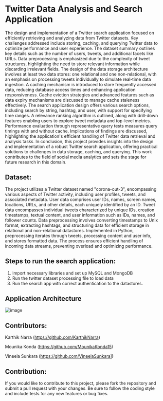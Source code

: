 # Twitter Data Analysis and Search Application

The design and implementation of a Twitter search application focused on efficiently retrieving and analyzing data from Twitter datasets. Key challenges addressed include storing, caching, and querying Twitter data to optimize performance and user experience. The dataset summary outlines key details such as the number of users, tweets, and additional facets like URLs. Data preprocessing is emphasized due to the complexity of tweet structures, highlighting the need to store relevant information while discarding irrelevant fields. The design of the data storage architecture involves at least two data stores: one relational and one non-relational, with an emphasis on processing tweets individually to simulate real-time data ingestion. A caching mechanism is introduced to store frequently accessed data, reducing database access times and enhancing application responsiveness. Cache eviction strategies and advanced features such as data expiry mechanisms are discussed to manage cache staleness effectively. The search application design offers various search options, including search by string, hashtag, and user, with support for specifying time ranges. A relevance ranking algorithm is outlined, along with drill-down features enabling users to explore tweet metadata and top-level metrics. Performance evaluation through representative query tests measures query timings with and without cache. Implications of findings are discussed, highlighting the application's efficient handling of Twitter data retrieval and analysis tasks. In conclusion, this project provides insights into the design and implementation of a robust Twitter search application, offering practical solutions to challenges in data storage, caching, and querying. This work contributes to the field of social media analytics and sets the stage for future research in this domain. 

## Dataset:

The project utilizes a Twitter dataset named "corona-out-3", encompassing various aspects of Twitter activity, including user profiles, tweets, and associated metadata. User data comprises user IDs, names, screen names, locations, URLs, and other details, each uniquely identified by an ID. Tweet data encompasses individual tweets characterized by unique IDs, creation timestamps, textual content, and user information such as IDs, names, and follower counts. Data preprocessing involves converting timestamps to Unix format, extracting hashtags, and structuring data for efficient storage in relational and non-relational datastores. Implemented in Python, preprocessing iterates through tweets, processing content and user info, and stores formatted data. The process ensures efficient handling of incoming data streams, preventing overload and optimizing performance.

## Steps to run the search application:

  1. Import necessary libraries and set up MySQL and MongoDB
  2. Run the twitter dataset processing file to load data
  3. Run the search app with correct authentication to the datastores.

## Application Architecture

![image](https://github.com/KarthikNarra/Twitter-Search-Application/blob/master/Project_Architecture.jpg)


## Contributors:

Karthik Narra (https://github.com/KarthikNarra)

Mounika Konda (https://github.com/MounikaKonda15)

Vineela Sunkara (https://github.com/VineelaSunkara1)


## Contribution:

If you would like to contribute to this project, please fork the repository and submit a pull request with your changes. Be sure to follow the coding style and include tests for any new features or bug fixes.

